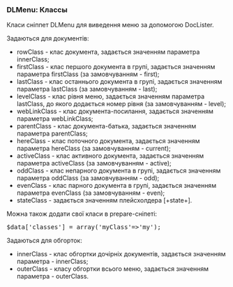 
<meta http-equiv="Content-Type" content="text/html; charset=utf-8">
<h3>DLMenu: Классы </h3> 
Класи cніппет DLMenu для виведення меню за допомогою DocLister.	
<br>
<p>Задаються для документів:</p>
<ul>
	<li><span class="text-bold">rowClass</span> - клас документа, задається значенням параметра innerClass;</li>
	<li><span class="text-bold">firstClass</span> - клас першого документа в групі, задається значенням параметра firstClass (за замовчуванням - first);</li>
	<li><span class="text-bold">lastClass</span> - клас останнього документа в групі, задається значенням параметра lastClass (за замовчуванням - last);</li>
	<li><span class="text-bold">levelClass</span> - клас рівня меню, задається значенням параметра lastClass, до якого додається номер рівня (за замовчуванням - level);</li>
	<li><span class="text-bold">webLinkClass</span> - клас документа-посилання, задається значенням параметра webLinkClass;</li>
	<li><span class="text-bold">parentClass</span> - клас документа-батька, задається значенням параметра parentClass;</li>
	<li><span class="text-bold">hereClass</span> - клас поточного документа, задається значенням параметра hereClass (за замовчуванням - current);</li>
	<li><span class="text-bold">activeClass</span> - клас активного документа, задається значенням параметра activeClass (за замовчуванням - active);</li>
	<li><span class="text-bold">oddClass</span> - клас непарного документа в групі, задається значенням параметра oddClass (за замовчуванням - odd);</li>
	<li><span class="text-bold">evenClass</span> - клас парного документа в групі, задається значенням параметра evenClass (за замовчуванням - even);</li>
	<li><span class="text-bold">stateClass</span> - задається значенням плейсхолдера <span class="text-bold">[+state+]</span>.</li>
</ul>
<p>Можна також додати свої класи в prepare-сніпеті:</p>
<pre class="brush: php">$data['classes'] = array('myClass'=&gt;'my');</pre>
<p>Задаються для обгорток:</p>
<ul>
	<li><span class="text-bold">innerClass</span> - клас обгортки дочірніх документів, задається значенням параметра - innerClass;</li>
	<li><span class="text-bold">outerClass</span> - класу обгортки всього меню, задається значенням параметра - outerClass.</li>
</ul>
